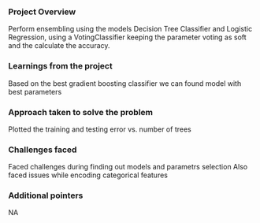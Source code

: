 ### Project Overview

 Perform ensembling using the models Decision Tree Classifier and Logistic Regression, using a VotingClassifier keeping the parameter voting as soft and the calculate the accuracy.


### Learnings from the project

 Based on the best gradient boosting classifier we can found  model with best parameters


### Approach taken to solve the problem

 
Plotted the training and testing error vs. number of trees


### Challenges faced

 Faced challenges during finding out models and parametrs selection
Also faced issues while encoding categorical features


### Additional pointers

 NA



